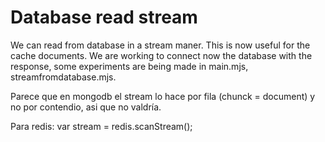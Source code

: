Database read stream
====================

We can read from database in a stream maner. This is now useful for the cache documents. We are working to connect now the database with the response, some experiments are being made in main.mjs, streamfromdatabase.mjs.

Parece que en mongodb el stream lo hace por fila (chunck = document) y no por contendio, asi que no valdría.

Para redis:
var stream = redis.scanStream();